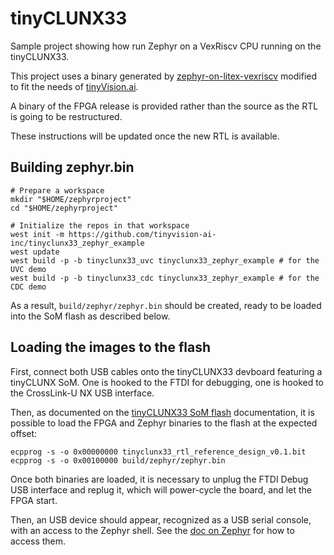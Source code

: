 # tinyCLUNX33

Sample project showing how run Zephyr on a VexRiscv CPU running on the
tinyCLUNX33.

This project uses a binary generated by
[zephyr-on-litex-vexriscv](https://github.com/litex-hub/zephyr-on-litex-vexriscv)
modified to fit the needs of [tinyVision.ai](https://tinyvision.ai/).

A binary of the FPGA release is provided rather than the source as the RTL is
going to be restructured.

These instructions will be updated once the new RTL is available.


## Building zephyr.bin

```
# Prepare a workspace
mkdir "$HOME/zephyrproject"
cd "$HOME/zephyrproject"

# Initialize the repos in that workspace
west init -m https://github.com/tinyvision-ai-inc/tinyclunx33_zephyr_example
west update
west build -p -b tinyclunx33_uvc tinyclunx33_zephyr_example # for the UVC demo
west build -p -b tinyclunx33_cdc tinyclunx33_zephyr_example # for the CDC demo
```

As a result, `build/zephyr/zephyr.bin` should be created, ready  to be loaded
into the SoM flash as described below.


## Loading the images to the flash

First, connect both USB cables onto the tinyCLUNX33 devboard featuring  a
tinyCLUNX SoM.
One is hooked to the FTDI for debugging, one is hooked to the CrossLink-U NX
USB interface.

Then, as documented on the
[tinyCLUNX33 SoM flash](https://tinyclunx33.tinyvision.ai/md_som_flash.html)
documentation, it is possible to load the FPGA and Zephyr binaries to the flash
at the expected offset:

```
ecpprog -s -o 0x00000000 tinyclunx33_rtl_reference_design_v0.1.bit
ecpprog -s -o 0x00100000 build/zephyr/zephyr.bin
```

Once both binaries are loaded, it is necessary to unplug the FTDI Debug USB
interface and replug it, which will power-cycle the board, and let the FPGA
start.

Then, an USB device should appear, recognized as a USB serial console, with
an access to the Zephyr shell.
See the [doc on Zephyr](https://tinyclunx33.tinyvision.ai/md_zephyr.html) for
how to access them.
